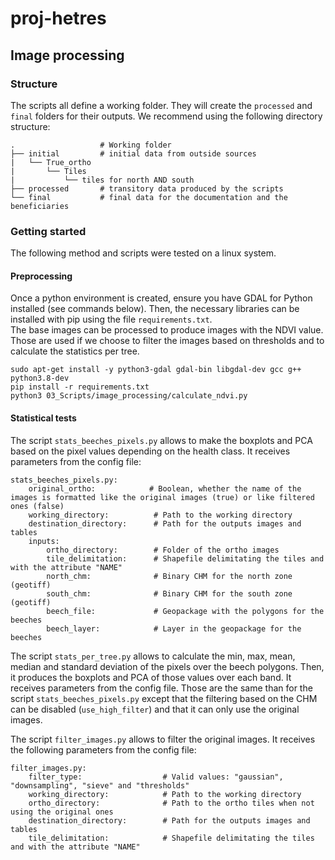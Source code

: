 # proj-hetres

## Image processing

### Structure
The scripts all define a working folder. They will create the `processed` and `final` folders for their outputs. We recommend using the following directory structure:

```
.                   # Working folder
├── initial         # initial data from outside sources
|   └── True_ortho
|       └── Tiles
|           └── tiles for north AND south
├── processed       # transitory data produced by the scripts
└── final           # final data for the documentation and the beneficiaries
```

### Getting started
The following method and scripts were tested on a linux system.

#### Preprocessing
Once a python environment is created, ensure you have GDAL for Python installed (see commands below). Then, the necessary libraries can be installed with pip using the file `requirements.txt`. <br>
The base images can be processed to produce images with the NDVI value. Those are used if we choose to filter the images based on thresholds and to calculate the statistics per tree.

```
sudo apt-get install -y python3-gdal gdal-bin libgdal-dev gcc g++ python3.8-dev
pip install -r requirements.txt
python3 03_Scripts/image_processing/calculate_ndvi.py
```

#### Statistical tests
The script `stats_beeches_pixels.py` allows to make the boxplots and PCA based on the pixel values depending on the health class. It receives parameters from the config file:

```
stats_beeches_pixels.py:
    original_ortho:            # Boolean, whether the name of the images is formatted like the original images (true) or like filtered ones (false)                                      
    working_directory:          # Path to the working directory
    destination_directory:      # Path for the outputs images and tables
    inputs:
        ortho_directory:        # Folder of the ortho images
        tile_delimitation:      # Shapefile delimitating the tiles and with the attribute "NAME"
        north_chm:              # Binary CHM for the north zone (geotiff)
        south_chm:              # Binary CHM for the south zone (geotiff)
        beech_file:             # Geopackage with the polygons for the beeches
        beech_layer:            # Layer in the geopackage for the beeches
```

The script `stats_per_tree.py` allows to calculate the min, max, mean, median and standard deviation of the pixels over the beech polygons. Then, it produces the boxplots and PCA of those values over each band. It receives parameters from the config file. Those are the same than for the script `stats_beeches_pixels.py` except that the filtering based on the CHM can be disabled (`use_high_filter`) and that it can only use the original images.

The script `filter_images.py` allows to filter the original images. It receives the following parameters from the config file:

```
filter_images.py:
    filter_type:                  # Valid values: "gaussian", "downsampling", "sieve" and "thresholds"
    working_directory:            # Path to the working directory
    ortho_directory:              # Path to the ortho tiles when not using the original ones
    destination_directory:        # Path for the outputs images and tables
    tile_delimitation:            # Shapefile delimitating the tiles and with the attribute "NAME"
```